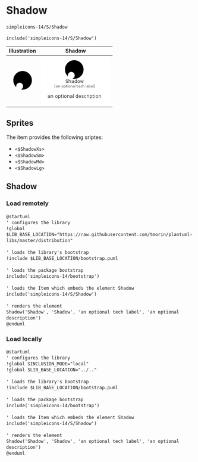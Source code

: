 # Shadow


```text
simpleicons-14/S/Shadow
```

```text
include('simpleicons-14/S/Shadow')
```



| Illustration | Shadow |
| :---: | :---: |
| ![illustration for Illustration](../../simpleicons-14/S/Shadow.png) | ![illustration for Shadow](../../simpleicons-14/S/Shadow.Local.png) |



## Sprites
The item provides the following sriptes:

- `<$ShadowXs>`
- `<$ShadowSm>`
- `<$ShadowMd>`
- `<$ShadowLg>`





## Shadow

### Load remotely
```plantuml
@startuml
' configures the library
!global $LIB_BASE_LOCATION="https://raw.githubusercontent.com/tmorin/plantuml-libs/master/distribution"

' loads the library's bootstrap
!include $LIB_BASE_LOCATION/bootstrap.puml

' loads the package bootstrap
include('simpleicons-14/bootstrap')

' loads the Item which embeds the element Shadow
include('simpleicons-14/S/Shadow')

' renders the element
Shadow('Shadow', 'Shadow', 'an optional tech label', 'an optional description')
@enduml
```

### Load locally
```plantuml
@startuml
' configures the library
!global $INCLUSION_MODE="local"
!global $LIB_BASE_LOCATION="../.."

' loads the library's bootstrap
!include $LIB_BASE_LOCATION/bootstrap.puml

' loads the package bootstrap
include('simpleicons-14/bootstrap')

' loads the Item which embeds the element Shadow
include('simpleicons-14/S/Shadow')

' renders the element
Shadow('Shadow', 'Shadow', 'an optional tech label', 'an optional description')
@enduml
```

